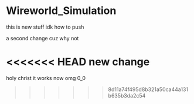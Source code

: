 # Wireworld_Simulation

this is new stuff idk how to push

a second change cuz why not

<<<<<<< HEAD
new change
=======
holy christ it works now omg 0_0
>>>>>>> 8d11a74f495d8b321a50ca44a131b635b3da2c54

